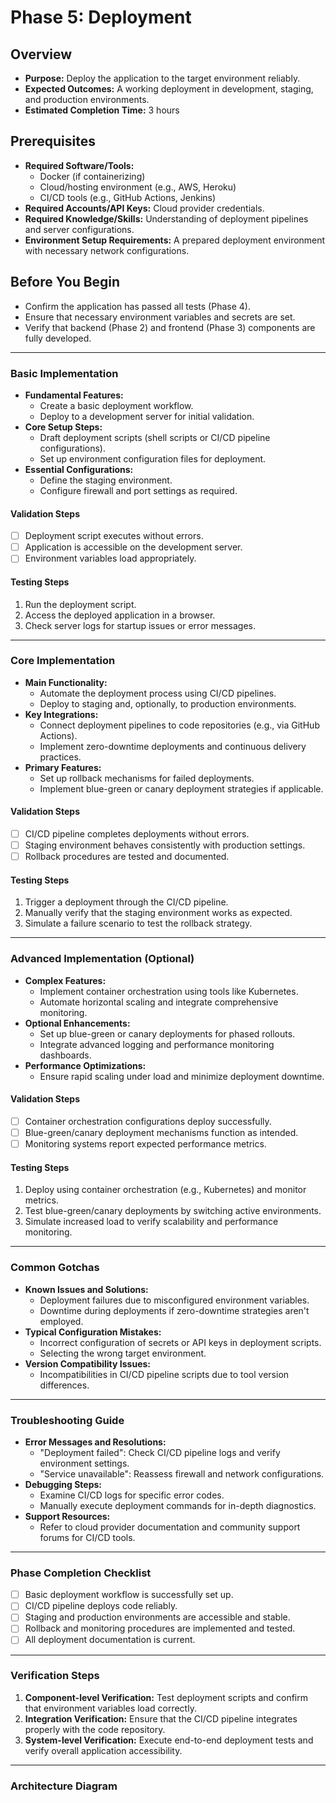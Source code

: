 # Phase 5: Deployment

## Overview
- **Purpose:** Deploy the application to the target environment reliably.
- **Expected Outcomes:** A working deployment in development, staging, and production environments.
- **Estimated Completion Time:** 3 hours

## Prerequisites
- **Required Software/Tools:**
  - Docker (if containerizing)
  - Cloud/hosting environment (e.g., AWS, Heroku)
  - CI/CD tools (e.g., GitHub Actions, Jenkins)
- **Required Accounts/API Keys:** Cloud provider credentials.
- **Required Knowledge/Skills:** Understanding of deployment pipelines and server configurations.
- **Environment Setup Requirements:** A prepared deployment environment with necessary network configurations.

## Before You Begin
- Confirm the application has passed all tests (Phase 4).
- Ensure that necessary environment variables and secrets are set.
- Verify that backend (Phase 2) and frontend (Phase 3) components are fully developed.

---

### Basic Implementation

- **Fundamental Features:**
  - Create a basic deployment workflow.
  - Deploy to a development server for initial validation.
- **Core Setup Steps:**
  - Draft deployment scripts (shell scripts or CI/CD pipeline configurations).
  - Set up environment configuration files for deployment.
- **Essential Configurations:**
  - Define the staging environment.
  - Configure firewall and port settings as required.

#### Validation Steps
- [ ] Deployment script executes without errors.
- [ ] Application is accessible on the development server.
- [ ] Environment variables load appropriately.

#### Testing Steps
1. Run the deployment script.
2. Access the deployed application in a browser.
3. Check server logs for startup issues or error messages.

---

### Core Implementation

- **Main Functionality:**
  - Automate the deployment process using CI/CD pipelines.
  - Deploy to staging and, optionally, to production environments.
- **Key Integrations:**
  - Connect deployment pipelines to code repositories (e.g., via GitHub Actions).
  - Implement zero-downtime deployments and continuous delivery practices.
- **Primary Features:**
  - Set up rollback mechanisms for failed deployments.
  - Implement blue-green or canary deployment strategies if applicable.

#### Validation Steps
- [ ] CI/CD pipeline completes deployments without errors.
- [ ] Staging environment behaves consistently with production settings.
- [ ] Rollback procedures are tested and documented.

#### Testing Steps
1. Trigger a deployment through the CI/CD pipeline.
2. Manually verify that the staging environment works as expected.
3. Simulate a failure scenario to test the rollback strategy.

---

### Advanced Implementation (Optional)

- **Complex Features:**
  - Implement container orchestration using tools like Kubernetes.
  - Automate horizontal scaling and integrate comprehensive monitoring.
- **Optional Enhancements:**
  - Set up blue-green or canary deployments for phased rollouts.
  - Integrate advanced logging and performance monitoring dashboards.
- **Performance Optimizations:**
  - Ensure rapid scaling under load and minimize deployment downtime.

#### Validation Steps
- [ ] Container orchestration configurations deploy successfully.
- [ ] Blue-green/canary deployment mechanisms function as intended.
- [ ] Monitoring systems report expected performance metrics.

#### Testing Steps
1. Deploy using container orchestration (e.g., Kubernetes) and monitor metrics.
2. Test blue-green/canary deployments by switching active environments.
3. Simulate increased load to verify scalability and performance monitoring.

---

### Common Gotchas

- **Known Issues and Solutions:**
  - Deployment failures due to misconfigured environment variables.
  - Downtime during deployments if zero-downtime strategies aren't employed.
- **Typical Configuration Mistakes:**
  - Incorrect configuration of secrets or API keys in deployment scripts.
  - Selecting the wrong target environment.
- **Version Compatibility Issues:**
  - Incompatibilities in CI/CD pipeline scripts due to tool version differences.

---

### Troubleshooting Guide

- **Error Messages and Resolutions:**
  - "Deployment failed": Check CI/CD pipeline logs and verify environment settings.
  - "Service unavailable": Reassess firewall and network configurations.
- **Debugging Steps:**
  - Examine CI/CD logs for specific error codes.
  - Manually execute deployment commands for in-depth diagnostics.
- **Support Resources:**
  - Refer to cloud provider documentation and community support forums for CI/CD tools.

---

### Phase Completion Checklist

- [ ] Basic deployment workflow is successfully set up.
- [ ] CI/CD pipeline deploys code reliably.
- [ ] Staging and production environments are accessible and stable.
- [ ] Rollback and monitoring procedures are implemented and tested.
- [ ] All deployment documentation is current.

---

### Verification Steps

1. **Component-level Verification:** Test deployment scripts and confirm that environment variables load correctly.
2. **Integration Verification:** Ensure that the CI/CD pipeline integrates properly with the code repository.
3. **System-level Verification:** Execute end-to-end deployment tests and verify overall application accessibility.

---

### Architecture Diagram 